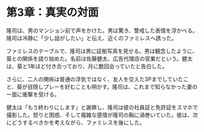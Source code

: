 # 第3章：真実の対面

隆司は、男のマンション前で声をかけた。男は驚き、警戒した表情を浮かべる。隆司は冷静に「少し話がしたい」と伝え、近くのファミレスへ誘った。

ファミレスのテーブルで、隆司は男に証拠写真を見せる。男は観念したように、葵との関係を語り始めた。名前は佐藤健太、広告代理店の営業だという。健太は、葵と1年ほど付き合っており、月に数回会っていたと告白した。

さらに、二人の関係は普通の浮気ではなく、友人を交えた3Pまでしていたこと、葵が目隠しプレーを好むことも明かす。隆司は、これまで知らなかった妻の一面に衝撃を受ける。

健太は「もう終わりにします」と謝罪し、隆司は彼の社員証と免許証をスマホで撮影した。怒りと困惑、そして複雑な感情が隆司の胸に渦巻いていた。彼は、次にどうするべきかを考えながら、ファミレスを後にした。

